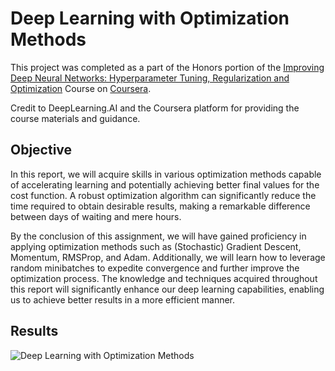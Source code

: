 
# Deep Learning with Optimization Methods

This project was completed as a part of the Honors portion of the [Improving Deep Neural Networks: Hyperparameter Tuning, Regularization and Optimization](https://www.coursera.org/learn/deep-neural-network) Course on [Coursera](https://www.coursera.org/).

Credit to DeepLearning.AI and the Coursera platform for providing the course materials and guidance.

## Objective

In this report, we will acquire skills in various optimization methods capable of accelerating learning and potentially achieving better final values for the cost function. A robust optimization algorithm can significantly reduce the time required to obtain desirable results, making a remarkable difference between days of waiting and mere hours.

By the conclusion of this assignment, we will have gained proficiency in applying optimization methods such as (Stochastic) Gradient Descent, Momentum, RMSProp, and Adam. Additionally, we will learn how to leverage random minibatches to expedite convergence and further improve the optimization process. The knowledge and techniques acquired throughout this report will significantly enhance our deep learning capabilities, enabling us to achieve better results in a more efficient manner.
## Results

![Deep Learning with Optimization Methods](https://blogger.googleusercontent.com/img/b/R29vZ2xl/AVvXsEgGXkTkdmBJ-lbGFUyRIukz5eLwq1EeHrXdzjUDHI-v5tnOAanz_Bkvn3zquxLh44y7kvkJV4G4Iu5vvpCu7CAuwSHhbd0kMus4TIOBImGlqgZmByYi8RdNO0JcSJEfi2FaRoB8oZd55IBKNH5Sw3npapGbASsbYxXt8CBnQ_KiQQBOzqcv0g9GZsUehcc/s1600/deep-learning-with-optimization-methods.png)